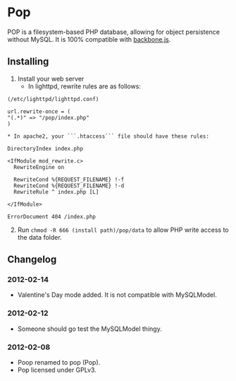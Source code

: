 # Pop

POP is a filesystem-based PHP database, allowing for object persistence without MySQL. 
It is 100% compatible with [backbone.js](http://documentcloud.github.com/backbone/).

## Installing

1. Install your web server
    * In lighttpd, rewrite rules are as follows:  
```
(/etc/lighttpd/lighttpd.conf)

url.rewrite-once = (
"(.*)" => "/pop/index.php"
)
``` 
    * In apache2, your ```.htaccess``` file should have these rules:
```
DirectoryIndex index.php

<IfModule mod_rewrite.c>
  RewriteEngine on

  RewriteCond %{REQUEST_FILENAME} !-f
  RewriteCond %{REQUEST_FILENAME} !-d
  RewriteRule ^ index.php [L]

</IfModule>

ErrorDocument 404 /index.php
```

2. Run ```chmod -R 666 (install path)/pop/data``` to allow PHP write access to the data folder.

## Changelog

### 2012-02-14
* Valentine's Day mode added. It is not compatible with MySQLModel.

### 2012-02-12
* Someone should go test the MySQLModel thingy.

### 2012-02-08
* Poop renamed to pop (Pop).
* Pop licensed under GPLv3.
